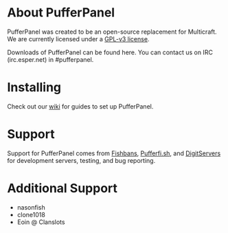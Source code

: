 # About PufferPanel
PufferPanel was created to be an open-source replacement for Multicraft. We are currently licensed under a [GPL-v3 license](https://raw.github.com/DaneEveritt/PufferPanel/master/LICENSE).

Downloads of PufferPanel can be found here. You can contact us on IRC (irc.esper.net) in #pufferpanel.

# Installing
Check out our [wiki](https://github.com/DaneEveritt/PufferPanel/wiki) for guides to set up PufferPanel.

# Support
Support for PufferPanel comes from [Fishbans](http://fishbans.com), [Pufferfi.sh](http://pufferfi.sh), and [DigitServers](http://digitservers.com/) for development servers, testing, and bug reporting.

# Additional Support
* nasonfish
* clone1018
* Eoin @ Clanslots
